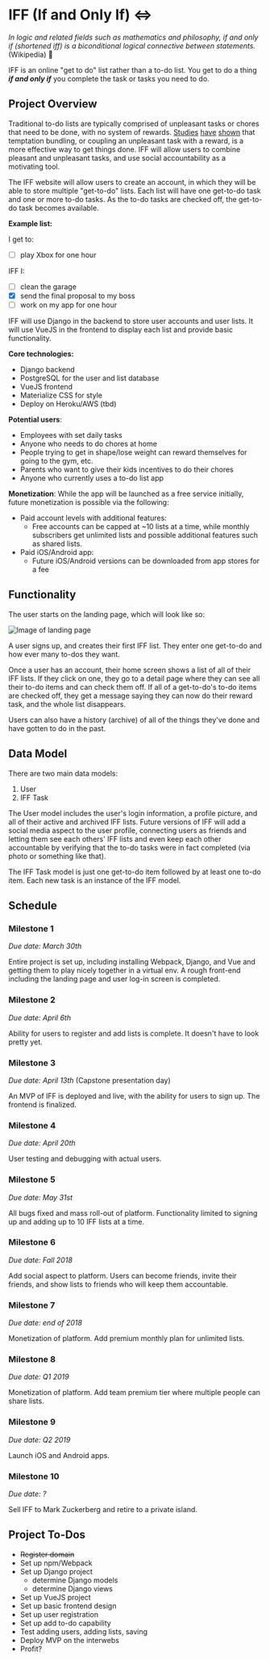 # IFF (If and Only If) ⇔

_In logic and related fields such as mathematics and philosophy, if and only if (shortened iff) is a biconditional logical connective between statements._ (Wikipedia) :metal:

IFF is an online "get to do" list rather than a to-do list. You get to do a thing _**if and only if**_ you complete the task or tasks you need to do.

## Project Overview

Traditional to-do lists are typically comprised of unpleasant tasks or chores that need to be done, with no system of rewards. [Studies](https://lifehacker.com/beat-procrastination-with-temptation-bundling-1781175382) [have](http://opim.wharton.upenn.edu/~kmilkman/2013_Mgmt_Sci.pdf) [shown](http://www.bbc.com/capital/story/20170927-a-unique-way-to-get-work-done) that temptation bundling, or coupling an unpleasant task with a reward, is a more effective way to get things done. IFF will allow users to combine pleasant and unpleasant tasks, and use social accountability as a motivating tool.

The IFF website will allow users to create an account, in which they will be able to store multiple "get-to-do" lists. Each list will have one get-to-do task and one or more to-do tasks. As the to-do tasks are checked off, the get-to-do task becomes available.

**Example list:**

I get to: 
- [ ] play Xbox for one hour

IFF I: 
- [ ] clean the garage
- [x] send the final proposal to my boss
- [ ] work on my app for one hour

IFF will use Django in the backend to store user accounts and user lists. It will use VueJS in the frontend to display each list and provide basic functionality.

**Core technologies:**
- Django backend
- PostgreSQL for the user and list database
- VueJS frontend
- Materialize CSS for style
- Deploy on Heroku/AWS (tbd)

**Potential users**:

- Employees with set daily tasks
- Anyone who needs to do chores at home
- People trying to get in shape/lose weight can reward themselves for going to the gym, etc.
- Parents who want to give their kids incentives to do their chores
- Anyone who currently uses a to-do list app

**Monetization**: While the app will be launched as a free service initially, future monetization is possible via the following:

- Paid account levels with additional features: 
    - Free accounts can be capped at ~10 lists at a time, while monthly subscribers get unlimited lists and possible additional features such as shared lists.
- Paid iOS/Android app:
    - Future iOS/Android versions can be downloaded from app stores for a fee
    
## Functionality
The user starts on the landing page, which will look like so:

![Image of landing page](https://raw.githubusercontent.com/PdxCodeGuild/20180116-FullStack-Day/32fb93dacbb08965f67cddb6c3ed06fc6ba41625/Code/Anna/Capstone/mockup/img/Screen%20Shot%202018-03-21%20at%2015.33.26.png)

A user signs up, and creates their first IFF list. They enter one get-to-do and how ever many to-dos they want.

Once a user has an account, their home screen shows a list of all of their IFF lists. If they click on one, they go to a detail page where they can see all their to-do items and can check them off. If all of a get-to-do's to-do items are checked off, they get a message saying they can now do their reward task, and the whole list disappears.

Users can also have a history (archive) of all of the things they've done and have gotten to do in the past.

## Data Model

There are two main data models:
1. User
2. IFF Task

The User model includes the user's login information, a profile picture, and all of their active and archived IFF lists. Future versions of IFF will add a social media aspect to the user profile, connecting users as friends and letting them see each others' IFF lists and even keep each other accountable by verifying that the to-do tasks were in fact completed (via photo or something like that).

The IFF Task model is just one get-to-do item followed by at least one to-do item. Each new task is an instance of the IFF model.

## Schedule

### Milestone 1
_Due date: March 30th_

Entire project is set up, including installing Webpack, Django, and Vue and getting them to play nicely together in a virtual env. A rough front-end including the landing page and user log-in screen is completed.
### Milestone 2
_Due date: April 6th_

Ability for users to register and add lists is complete. It doesn't have to look pretty yet.
### Milestone 3
_Due date: April 13th_ (Capstone presentation day)

An MVP of IFF is deployed and live, with the ability for users to sign up. The frontend is finalized.
### Milestone 4
_Due date: April 20th_

User testing and debugging with actual users.
### Milestone 5
_Due date: May 31st_

All bugs fixed and mass roll-out of platform. Functionality limited to signing up and adding up to 10 IFF lists at a time.
### Milestone 6
_Due date: Fall 2018_

Add social aspect to platform. Users can become friends, invite their friends, and show lists to friends who will keep them accountable.
### Milestone 7
_Due date: end of 2018_

Monetization of platform. Add premium monthly plan for unlimited lists.
### Milestone 8
_Due date: Q1 2019_

Monetization of platform. Add team premium tier where multiple people can share lists.
### Milestone 9
_Due date: Q2 2019_

Launch iOS and Android apps.
### Milestone 10
_Due date: ?_

Sell IFF to Mark Zuckerberg and retire to a private island.

## Project To-Dos

- ~~Register domain~~
- Set up npm/Webpack
- Set up Django project
    - determine Django models
    - determine Django views
- Set up VueJS project
- Set up basic frontend design
- Set up user registration
- Set up add to-do capability
- Test adding users, adding lists, saving
- Deploy MVP on the interwebs
- Profit?